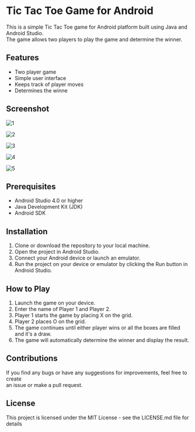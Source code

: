 # Tic Tac Toe Game for Android
This is a simple Tic Tac Toe game for Android platform built using Java and Android Studio. <br/> The game allows two players to play the game and determine the winner.
## Features
* Two player game
* Simple user interface
* Keeps track of player moves
* Determines the winne
## Screenshot <br/>

![1](https://user-images.githubusercontent.com/104861566/216773698-3d9ff3e1-3af9-4919-9fa6-e4f078e17875.PNG)
<br/>

![2](https://user-images.githubusercontent.com/104861566/216773707-b1f6cd44-2dd6-4897-94df-639973ec8437.PNG)
<br/>

![3](https://user-images.githubusercontent.com/104861566/216773828-393ef3f9-5df3-4296-ae24-dca149945f1d.PNG)
<br/>


![4](https://user-images.githubusercontent.com/104861566/216773835-9fb88129-a06f-4852-bd6c-cc3beb4bd1be.PNG)
<br/>


![5](https://user-images.githubusercontent.com/104861566/216773845-1c6d069a-5515-458a-94a6-19e9104ee967.PNG)
<br/>


## Prerequisites
* Android Studio 4.0 or higher
* Java Development Kit (JDK)
* Android SDK

## Installation
1. Clone or download the repository to your local machine.
2. Open the project in Android Studio.
3. Connect your Android device or launch an emulator.
4. Run the project on your device or emulator by clicking the Run button in Android Studio.



## How to Play
1. Launch the game on your device.
2. Enter the name of Player 1 and Player 2.
3. Player 1 starts the game by placing X on the grid.
4. Player 2 places O on the grid.
5. The game continues until either player wins or all the boxes are filled and it's a draw.
6. The game will automatically determine the winner and display the result.

## Contributions 
If you find any bugs or have any suggestions for improvements, feel free to create <br/> an issue or make a pull request.


## License
This project is licensed under the MIT License - see the LICENSE.md file for details


    
    

